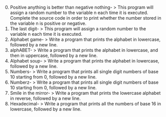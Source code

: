 0. Positive anything is better than negative nothing- > This program will assign a random number to the variable n each time it is executed. Complete the source code in order to print whether the number stored in the variable n is positive or negative.
1. The last digit- > This program will assign a random number to the variable n each time it is executed.
2. Alphabet game- > Write a program that prints the alphabet in lowercase, followed by a new line.
3. alphABET- >  Write a program that prints the alphabet in lowercase, and then in uppercase, followed by a new line.
4. Alphabet soup- > Write a program that prints the alphabet in lowercase, followed by a new line.
5. Numbers- > Write a program that prints all single digit numbers of base 10 starting from 0, followed by a new line.
6. Numberz- > Write a program that prints all single digit numbers of base 10 starting from 0, followed by a new line.
7. Smile in the mirror- > Write a program that prints the lowercase alphabet in reverse, followed by a new line.
8. Hexadecimal- > Write a program that prints all the numbers of base 16 in lowercase, followed by a new line.
